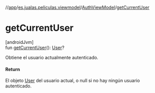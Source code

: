 //[app](../../../index.md)/[es.jualas.peliculas.viewmodel](../index.md)/[AuthViewModel](index.md)/[getCurrentUser](get-current-user.md)

# getCurrentUser

[androidJvm]\
fun [getCurrentUser](get-current-user.md)(): [User](../../es.jualas.peliculas.data.model/-user/index.md)?

Obtiene el usuario actualmente autenticado.

#### Return

El objeto [User](../../es.jualas.peliculas.data.model/-user/index.md) del usuario actual, o null si no hay ningún usuario autenticado.
